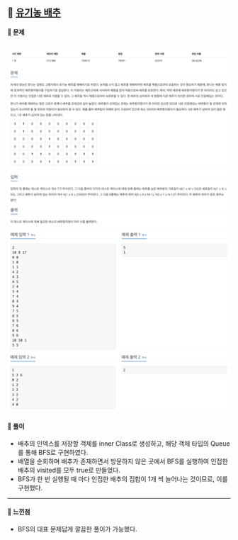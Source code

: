 ## 📖 [유기농 배추](https://www.acmicpc.net/problem/1012)
#### 📍 문제
![img](./assets/1012_유기농배추_1.png)
![img](./assets/1012_유기농배추_2.png)
![img](./assets/1012_유기농배추_3.png)
![img](./assets/1012_유기농배추_4.png)
---
#### 📍 풀이
- 배추의 인덱스를 저장할 객체를 inner Class로 생성하고, 해당 객체 타입의 Queue를 통해 BFS로 구현하였다.
- 배열을 순회하며 배추가 존재하면서 방문하지 않은 곳에서 BFS를 실행하여 인접한 배추의 visited를 모두 true로 만들었다.
- BFS가 한 번 실행될 때 마다 인접한 배추의 집합이 1개 씩 늘어나는 것이므로, 이를 구현했다.
---
#### 📍 느낀점
- BFS의 대표 문제답게 깔끔한 풀이가 가능했다.